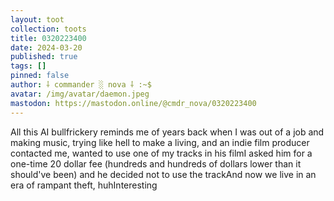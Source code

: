 ```yaml
---
layout: toot
collection: toots
title: 0320223400
date: 2024-03-20
published: true
tags: []
pinned: false
author: ⸸ commander ░ nova ⸸ :~$
avatar: /img/avatar/daemon.jpeg
mastodon: https://mastodon.online/@cmdr_nova/0320223400
---
```


All this AI bullfrickery reminds me of years back when I was out of a job and making music, trying like hell to make a living, and an indie film producer contacted me, wanted to use one of my tracks in his filmI asked him for a one-time 20 dollar fee (hundreds and hundreds of dollars lower than it should've been) and he decided not to use the trackAnd now we live in an era of rampant theft, huhInteresting
